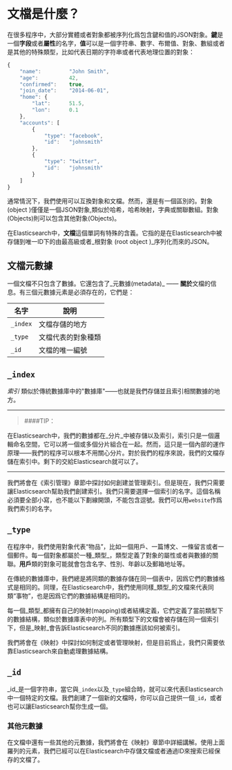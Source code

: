 # 文檔是什麼？

在很多程序中，大部分實體或者對象都被序列化爲包含鍵和值的JSON對象。**鍵**是一個**字段**或者**屬性**的名字，**值**可以是一個字符串、數字、布爾值、對象、數組或者是其他的特殊類型，比如代表日期的字符串或者代表地理位置的對象：

```js
{
    "name":         "John Smith",
    "age":          42,
    "confirmed":    true,
    "join_date":    "2014-06-01",
    "home": {
        "lat":      51.5,
        "lon":      0.1
    },
    "accounts": [
        {
            "type": "facebook",
            "id":   "johnsmith"
        },
        {
            "type": "twitter",
            "id":   "johnsmith"
        }
    ]
}
```
通常情況下，我們使用可以互換對象和文檔。然而，還是有一個區別的。對象(object )僅僅是一個JSON對象,類似於哈希，哈希映射，字典或關聯數組。對象(Objects)則可以包含其他對象(Objects)。

在Elasticsearch中，**文檔**這個單詞有特殊的含義。它指的是在Elasticsearch中被存儲到唯一ID下的由最高級或者_根對象 (root object )_序列化而來的JSON。



## 文檔元數據

一個文檔不只包含了數據。它還包含了_元數據(metadata)_ —— **關於**文檔的信息。有三個元數據元素是必須存在的，它們是：

| 名字 | 說明 |
| -- | -- |
| `_index` | 文檔存儲的地方 |
| `_type` | 文檔代表的對象種類 |
| `_id` | 文檔的唯一編號 |


## `_index`

_索引_ 類似於傳統數據庫中的"數據庫"——也就是我們存儲並且索引相關數據的地方。

***
> ####TIP：

在Elasticsearch中，我們的數據都在_分片_中被存儲以及索引，索引只是一個邏輯命名空間，它可以將一個或多個分片組合在一起。然而，這只是一個內部的運作原理——我們的程序可以根本不用關心分片。對於我們的程序來說，我們的文檔存儲在索引中。剩下的交給Elasticsearch就可以了。
***

我們將會在《索引管理》章節中探討如何創建並管理索引。但是現在，我們只需要讓Elasticsearch幫助我們創建索引。我們只需要選擇一個索引的名字。這個名稱必須要全部小寫，也不能以下劃線開頭，不能包含逗號。我們可以用`website`作爲我們索引的名字。

## `_type`

在程序中，我們使用對象代表“物品”，比如一個用戶、一篇博文、一條留言或者一個郵件。每一個對象都屬於一種_類型_，類型定義了對象的屬性或者與數據的關聯。**用戶**類的對象可能就會包含名字、性別、年齡以及郵箱地址等。

在傳統的數據庫中，我們總是將同類的數據存儲在同一個表中，因爲它們的數據格式是相同的。同理，在Elasticsearch中，我們使用同樣_類型_的文檔來代表同類“事物”，也是因爲它們的數據結構是相同的。

每一個_類型_都擁有自己的映射(mapping)或者結構定義，它們定義了當前類型下的數據結構，類似於數據庫表中的列。所有類型下的文檔會被存儲在同一個索引下，但是_映射_會告訴Elasticsearch不同的數據應該如何被索引。

我們將會在《映射》中探討如何制定或者管理映射，但是目前爲止，我們只需要依靠Elasticsearch來自動處理數據結構。


## `_id`

_id_是一個字符串，當它與`_index`以及`_type`組合時，就可以來代表Elasticsearch中一個特定的文檔。我們創建了一個新的文檔時，你可以自己提供一個`_id`，或者也可以讓Elasticsearch幫你生成一個。

### 其他元數據

在文檔中還有一些其他的元數據，我們將會在《映射》章節中詳細講解。使用上面羅列的元素，我們已經可以在Elasticsearch中存儲文檔或者通過ID來搜索已經保存的文檔了。
